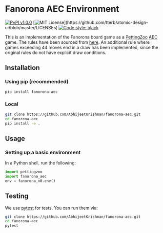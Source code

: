 # Fanorona AEC Environment

[![PyPI v1.0.0](https://img.shields.io/pypi/v/fanorona-aec)](https://pypi.org/project/fanorona-aec/1.0.0/)
[![MIT License](https://img.shields.io/apm/l/atomic-design-ui.svg?)](https://github.com/tterb/atomic-design-ui/blob/master/LICENSEs)
[![Code style: black](https://img.shields.io/badge/code%20style-black-000000.svg)](https://github.com/psf/black)

This is an implementation of the Fanorona board game as a [PettingZoo](https://github.com/PettingZoo-Team/PettingZoo) [AEC](https://arxiv.org/abs/2009.13051) game.
The rules have been sourced from [here](https://www.mindsports.nl/index.php/the-pit/528-fanorona).
An additional rule where games exceeding 44 moves end in a draw has been implemented, since the
original rules do not have explicit draw conditions.

## Installation

### Using pip (recommended)

```bash
pip install fanorona-aec
```

### Local

```bash
git clone https://github.com/AbhijeetKrishnan/fanorona-aec.git
cd fanorona-aec
pip install -e .
```

## Usage

### Setting up a basic environment

In a Python shell, run the following:

```python
import pettingzoo
import fanorona_aec
env = fanorona_v0.env()
```

## Testing

We use [pytest](http://doc.pytest.org/) for tests. You can run them via:

```bash
git clone https://github.com/AbhijeetKrishnan/fanorona-aec.git
cd fanorona-aec
pytest
```
